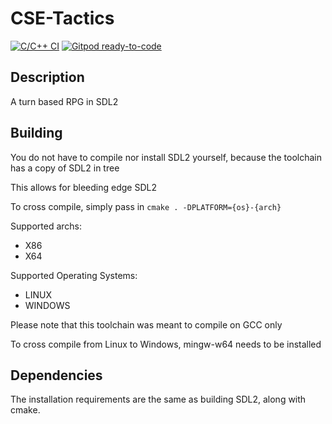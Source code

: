# CSE-Tactics

[![C/C++ CI](https://github.com/Cerulean-Shot-Entertainment/CSE-Tactics/actions/workflows/cpp.yml/badge.svg)](https://github.com/Cerulean-Shot-Entertainment/CSE-Tactics/actions/workflows/cpp.yml)
[![Gitpod ready-to-code](https://img.shields.io/badge/Gitpod-ready--to--code-blue?logo=gitpod)](https://gitpod.io/#https://github.com/Cerulean-Shot-Entertainment/CSE-Tactics)

## Description

A turn based RPG in SDL2

## Building

You do not have to compile nor install SDL2 yourself, because the toolchain has a copy of SDL2 in tree

This allows for bleeding edge SDL2

To cross compile, simply pass in `cmake . -DPLATFORM={os}-{arch}`

Supported archs:

- X86
- X64

Supported Operating Systems:

- LINUX
- WINDOWS

Please note that this toolchain was meant to compile on GCC only

To cross compile from Linux to Windows, mingw-w64 needs to be installed

## Dependencies

The installation requirements are the same as building SDL2, along with cmake.

